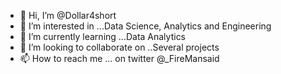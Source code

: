 - 👋 Hi, I’m @Dollar4short
- 👀 I’m interested in ...Data Science, Analytics and Engineering
- 🌱 I’m currently learning ...Data Analytics
- 💞️ I’m looking to collaborate on ..Several projects 
- 📫 How to reach me ... on twitter @_FireMansaid

<!---
Dollar4short/Dollar4short is a ✨ special ✨ repository because its `README.md` (this file) appears on your GitHub profile.
You can click the Preview link to take a look at your changes.
--->
